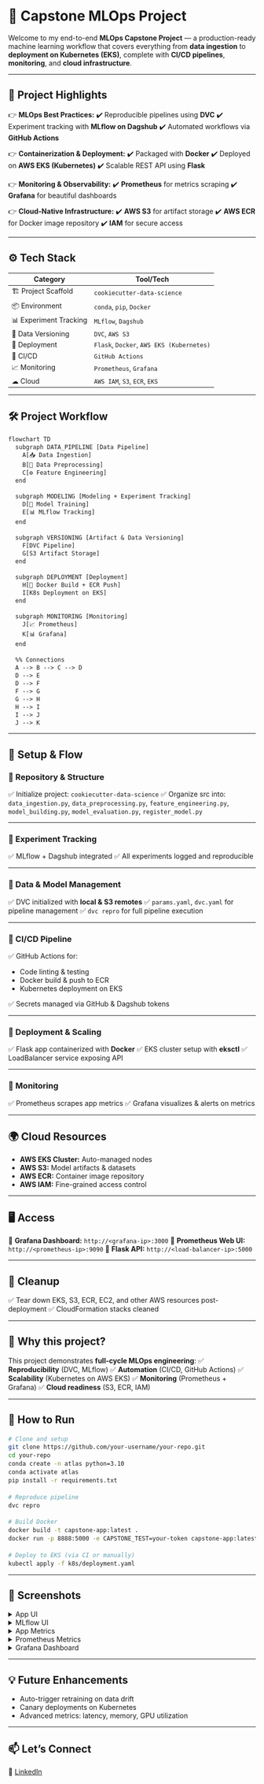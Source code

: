 # 🚀 **Capstone MLOps Project**

Welcome to my end-to-end **MLOps Capstone Project** — a production-ready machine learning workflow that covers everything from **data ingestion** to **deployment on Kubernetes (EKS)**, complete with **CI/CD pipelines**, **monitoring**, and **cloud infrastructure**.

---

## 🌟 **Project Highlights**

👉 **MLOps Best Practices:**
✔️ Reproducible pipelines using **DVC**
✔️ Experiment tracking with **MLflow on Dagshub**
✔️ Automated workflows via **GitHub Actions**

👉 **Containerization & Deployment:**
✔️ Packaged with **Docker**
✔️ Deployed on **AWS EKS (Kubernetes)**
✔️ Scalable REST API using **Flask**

👉 **Monitoring & Observability:**
✔️ **Prometheus** for metrics scraping
✔️ **Grafana** for beautiful dashboards

👉 **Cloud-Native Infrastructure:**
✔️ **AWS S3** for artifact storage
✔️ **AWS ECR** for Docker image repository
✔️ **IAM** for secure access

---

## ⚙️ **Tech Stack**

| Category               | Tool/Tech                                 |
| ---------------------- | ----------------------------------------- |
| 🏗️ Project Scaffold   | `cookiecutter-data-science`               |
| 📦 Environment         | `conda`, `pip`, `Docker`                  |
| 📊 Experiment Tracking | `MLflow`, `Dagshub`                       |
| 📁 Data Versioning     | `DVC`, `AWS S3`                           |
| 🚀 Deployment          | `Flask`, `Docker`, `AWS EKS (Kubernetes)` |
| 🔄 CI/CD               | `GitHub Actions`                          |
| 📈 Monitoring          | `Prometheus`, `Grafana`                   |
| ☁ Cloud                | `AWS IAM`, `S3`, `ECR`, `EKS`             |

---

## 🛠️ **Project Workflow**

```mermaid
flowchart TD
  subgraph DATA_PIPELINE [Data Pipeline]
    A[📥 Data Ingestion]
    B[🧹 Data Preprocessing]
    C[⚙️ Feature Engineering]
  end

  subgraph MODELING [Modeling + Experiment Tracking]
    D[🤖 Model Training]
    E[📊 MLflow Tracking]
  end

  subgraph VERSIONING [Artifact & Data Versioning]
    F[DVC Pipeline]
    G[S3 Artifact Storage]
  end

  subgraph DEPLOYMENT [Deployment]
    H[🐳 Docker Build + ECR Push]
    I[K8s Deployment on EKS]
  end

  subgraph MONITORING [Monitoring]
    J[📈 Prometheus]
    K[📊 Grafana]
  end

  %% Connections
  A --> B --> C --> D
  D --> E
  D --> F
  F --> G
  G --> H
  H --> I
  I --> J
  J --> K
```

---

## 📝 **Setup & Flow**

### 🔹 Repository & Structure

✅ Initialize project: `cookiecutter-data-science`
✅ Organize src into: `data_ingestion.py`, `data_preprocessing.py`, `feature_engineering.py`, `model_building.py`, `model_evaluation.py`, `register_model.py`

---

### 🔹 Experiment Tracking

✅ MLflow + Dagshub integrated
✅ All experiments logged and reproducible

---

### 🔹 Data & Model Management

✅ DVC initialized with **local & S3 remotes**
✅ `params.yaml`, `dvc.yaml` for pipeline management
✅ `dvc repro` for full pipeline execution

---

### 🔹 CI/CD Pipeline

✅ GitHub Actions for:

* Code linting & testing
* Docker build & push to ECR
* Kubernetes deployment on EKS

✅ Secrets managed via GitHub & Dagshub tokens

---

### 🔹 Deployment & Scaling

✅ Flask app containerized with **Docker**
✅ EKS cluster setup with **eksctl**
✅ LoadBalancer service exposing API

---

### 🔹 Monitoring

✅ Prometheus scrapes app metrics
✅ Grafana visualizes & alerts on metrics

---

## 🌍 **Cloud Resources**

* **AWS EKS Cluster:** Auto-managed nodes
* **AWS S3:** Model artifacts & datasets
* **AWS ECR:** Container image repository
* **AWS IAM:** Fine-grained access control

---

## 🖥 **Access**

🔗 **Grafana Dashboard:** `http://<grafana-ip>:3000`
🔗 **Prometheus Web UI:** `http://<prometheus-ip>:9090`
🔗 **Flask API:** `http://<load-balancer-ip>:5000`

---

## 🧹 **Cleanup**

✅ Tear down EKS, S3, ECR, EC2, and other AWS resources post-deployment
✅ CloudFormation stacks cleaned

---

## 🤩 **Why this project?**

This project demonstrates **full-cycle MLOps engineering**:
✅ **Reproducibility** (DVC, MLflow)
✅ **Automation** (CI/CD, GitHub Actions)
✅ **Scalability** (Kubernetes on AWS EKS)
✅ **Monitoring** (Prometheus + Grafana)
✅ **Cloud readiness** (S3, ECR, IAM)

---

## 📌 **How to Run**

```bash
# Clone and setup
git clone https://github.com/your-username/your-repo.git
cd your-repo
conda create -n atlas python=3.10
conda activate atlas
pip install -r requirements.txt

# Reproduce pipeline
dvc repro

# Build Docker
docker build -t capstone-app:latest .
docker run -p 8888:5000 -e CAPSTONE_TEST=your-token capstone-app:latest

# Deploy to EKS (via CI or manually)
kubectl apply -f k8s/deployment.yaml
```

---

## 🌟 **Screenshots**

<details>
<summary>App UI</summary>
<img src="./project_images/App UI.png" alt="MLflow tracking" width="600"/>
</details>

<details>
<summary>MLflow UI</summary>
<img src="./project_images/MLFlow.png" alt="MLflow tracking" width="600"/>
</details>


<details>
<summary>App Metrics</summary>
<img src="./project_images/Metrics.png" alt="Grafana monitoring" width="600"/>
</details>

<details>
<summary>Prometheus Metrics</summary>
<img src="./project_images/Promtheus.png" alt="Prometheus" width="600"/>
</details>

<details>
<summary>Grafana Dashboard</summary>
<img src="./project_images/Grafana.png" alt="MLflow tracking" width="600"/>
</details>

---

## 💡 **Future Enhancements**

* Auto-trigger retraining on data drift
* Canary deployments on Kubernetes
* Advanced metrics: latency, memory, GPU utilization

---

## 📫 **Let’s Connect**

💼 [LinkedIn](https://www.linkedin.com/in/keshav1017)
